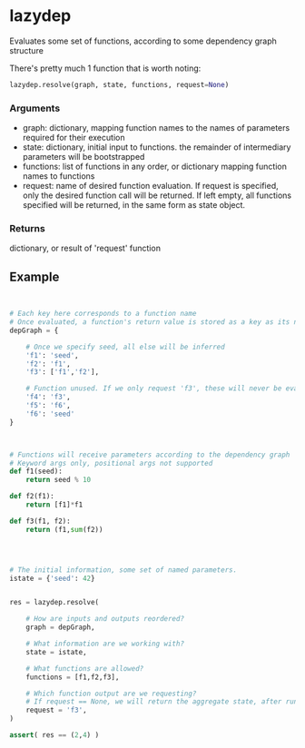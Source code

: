 # lazydep

Evaluates some set of functions, according to some dependency graph structure


There's pretty much 1 function that is worth noting:

```python
lazydep.resolve(graph, state, functions, request=None)
```


### Arguments
* graph: dictionary, mapping function names to the names of parameters required for their execution
* state: dictionary, initial input to functions. the remainder of intermediary parameters will be bootstrapped
* functions: list of functions in any order, or dictionary mapping function names to functions
* request: name of desired function evaluation. If request is specified, only the desired function call will be returned. If left empty, all functions specified will be returned, in the same form as state object.

### Returns
dictionary, or result of 'request' function



## Example
```python


# Each key here corresponds to a function name
# Once evaluated, a function's return value is stored as a key as its name
depGraph = {

	# Once we specify seed, all else will be inferred
    'f1': 'seed',
    'f2': 'f1',
    'f3': ['f1','f2'],

	# Function unused. If we only request 'f3', these will never be evaluated
    'f4': 'f3',
    'f5': 'f6',
    'f6': 'seed'
}



# Functions will receive parameters according to the dependency graph
# Keyword args only, positional args not supported
def f1(seed):
    return seed % 10

def f2(f1):
    return [f1]*f1

def f3(f1, f2):
    return (f1,sum(f2))




# The initial information, some set of named parameters.
istate = {'seed': 42}


res = lazydep.resolve(

	# How are inputs and outputs reordered?
	graph = depGraph,

	# What information are we working with?
	state = istate,

	# What functions are allowed?
	functions = [f1,f2,f3],

	# Which function output are we requesting?
	# If request == None, we will return the aggregate state, after running all functions
	request = 'f3',
)

assert( res == (2,4) )


```



